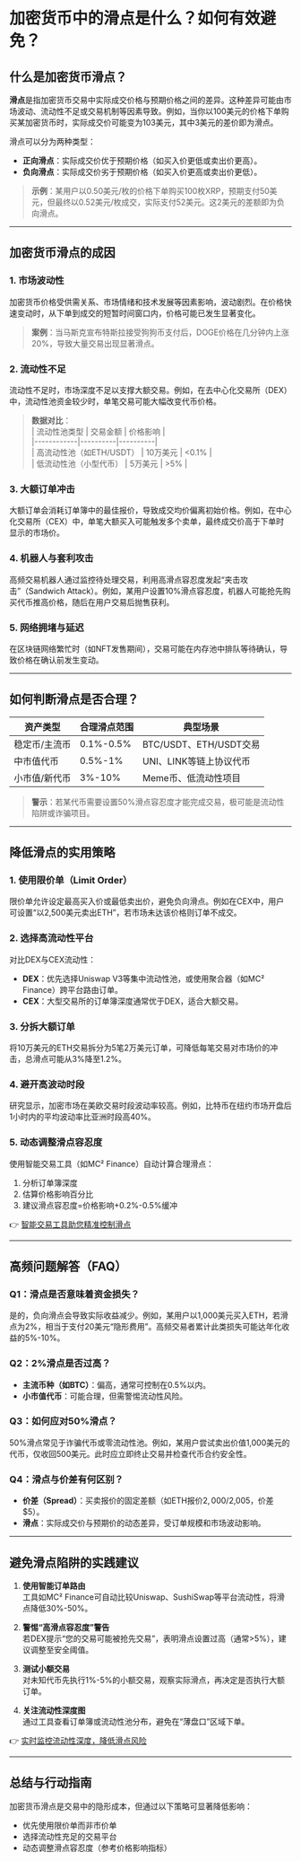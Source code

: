 # 加密货币中的滑点是什么？如何有效避免？

## 什么是加密货币滑点？

**滑点**是指加密货币交易中实际成交价格与预期价格之间的差异。这种差异可能由市场波动、流动性不足或交易机制等因素导致。例如，当你以100美元的价格下单购买某加密货币时，实际成交价可能变为103美元，其中3美元的差价即为滑点。

滑点可以分为两种类型：
- **正向滑点**：实际成交价优于预期价格（如买入价更低或卖出价更高）。
- **负向滑点**：实际成交价劣于预期价格（如买入价更高或卖出价更低）。

> **示例**：某用户以0.50美元/枚的价格下单购买100枚XRP，预期支付50美元，但最终以0.52美元/枚成交，实际支付52美元。这2美元的差额即为负向滑点。

---

## 加密货币滑点的成因

### 1. **市场波动性**
加密货币价格受供需关系、市场情绪和技术发展等因素影响，波动剧烈。在价格快速变动时，从下单到成交的短暂时间窗口内，价格可能已发生显著变化。

> **案例**：当马斯克宣布特斯拉接受狗狗币支付后，DOGE价格在几分钟内上涨20%，导致大量交易出现显著滑点。

### 2. **流动性不足**
流动性不足时，市场深度不足以支撑大额交易。例如，在去中心化交易所（DEX）中，流动性池资金较少时，单笔交易可能大幅改变代币价格。

> **数据对比**：  
> | 流动性池类型 | 交易金额 | 价格影响 |  
> |------------|----------|----------|  
> | 高流动性池（如ETH/USDT） | 10万美元 | <0.1% |  
> | 低流动性池（小型代币） | 5万美元 | >5% |

### 3. **大额订单冲击**
大额订单会消耗订单簿中的最佳报价，导致成交均价偏离初始价格。例如，在中心化交易所（CEX）中，单笔大额买入可能触发多个卖单，最终成交价高于下单时显示的市场价。

### 4. **机器人与套利攻击**
高频交易机器人通过监控待处理交易，利用高滑点容忍度发起“夹击攻击”（Sandwich Attack）。例如，某用户设置10%滑点容忍度，机器人可能抢先购买代币推高价格，随后在用户交易后抛售获利。

### 5. **网络拥堵与延迟**
在区块链网络繁忙时（如NFT发售期间），交易可能在内存池中排队等待确认，导致价格在确认前发生变动。

---

## 如何判断滑点是否合理？

| 资产类型       | 合理滑点范围 | 典型场景                     |  
|----------------|--------------|------------------------------|  
| 稳定币/主流币  | 0.1%-0.5%    | BTC/USDT、ETH/USDT交易       |  
| 中市值代币     | 0.5%-1%      | UNI、LINK等链上协议代币      |  
| 小市值/新代币  | 3%-10%       | Meme币、低流动性项目         |  

> **警示**：若某代币需要设置50%滑点容忍度才能完成交易，极可能是流动性陷阱或诈骗项目。

---

## 降低滑点的实用策略

### 1. **使用限价单（Limit Order）**
限价单允许设定最高买入价或最低卖出价，避免负向滑点。例如在CEX中，用户可设置“以2,500美元卖出ETH”，若市场未达该价格则订单不成交。

### 2. **选择高流动性平台**
对比DEX与CEX流动性：  
- **DEX**：优先选择Uniswap V3等集中流动性池，或使用聚合器（如MC² Finance）跨平台路由订单。  
- **CEX**：大型交易所的订单簿深度通常优于DEX，适合大额交易。

### 3. **分拆大额订单**
将10万美元的ETH交易拆分为5笔2万美元订单，可降低每笔交易对市场价的冲击，总滑点可能从3%降至1.2%。

### 4. **避开高波动时段**
研究显示，加密市场在美欧交易时段波动率较高。例如，比特币在纽约市场开盘后1小时内的平均波动率比亚洲时段高40%。

### 5. **动态调整滑点容忍度**
使用智能交易工具（如MC² Finance）自动计算合理滑点：  
1. 分析订单簿深度  
2. 估算价格影响百分比  
3. 建议滑点容忍度=价格影响+0.2%-0.5%缓冲  

👉 [智能交易工具助您精准控制滑点](https://bit.ly/okx_welcome)

---

## 高频问题解答（FAQ）

### Q1：滑点是否意味着资金损失？
是的，负向滑点会导致实际收益减少。例如，某用户以1,000美元买入ETH，若滑点为2%，相当于支付20美元“隐形费用”。高频交易者累计此类损失可能达年化收益的5%-10%。

### Q2：2%滑点是否过高？
- **主流币种（如BTC）**：偏高，通常可控制在0.5%以内。  
- **小市值代币**：可能合理，但需警惕流动性风险。

### Q3：如何应对50%滑点？
50%滑点常见于诈骗代币或零流动性池。例如，某用户尝试卖出价值1,000美元的代币，仅收回500美元。此时应立即终止交易并检查代币合约安全性。

### Q4：滑点与价差有何区别？
- **价差（Spread）**：买卖报价的固定差额（如ETH报价$2,000/$2,005，价差$5）。  
- **滑点**：实际成交价与预期价的动态差异，受订单规模和市场波动影响。

---

## 避免滑点陷阱的实践建议

1. **使用智能订单路由**  
   工具如MC² Finance可自动比较Uniswap、SushiSwap等平台流动性，将滑点降低30%-50%。

2. **警惕“高滑点容忍度”警告**  
   若DEX提示“您的交易可能被抢先交易”，表明滑点设置过高（通常>5%），建议调整至安全阈值。

3. **测试小额交易**  
   对未知代币先执行1%-5%的小额交易，观察实际滑点，再决定是否执行大额订单。

4. **关注流动性深度图**  
   通过工具查看订单簿或流动性池分布，避免在“薄盘口”区域下单。

👉 [实时监控流动性深度，降低滑点风险](https://bit.ly/okx_welcome)

---

## 总结与行动指南

加密货币滑点是交易中的隐形成本，但通过以下策略可显著降低影响：
- 优先使用限价单而非市价单  
- 选择流动性充足的交易平台  
- 动态调整滑点容忍度（参考价格影响指标）  